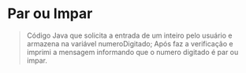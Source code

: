 # Par ou Impar

> Código Java que solicita a entrada de um inteiro pelo usuário e armazena na variável numeroDigitado;
> Após faz a verificação e imprimi a mensagem informando que o numero digitado é par ou impar.
